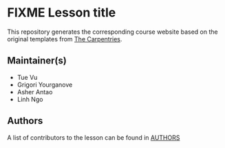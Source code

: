 # FIXME Lesson title

This repository generates the corresponding course website based on the original templates
from [The Carpentries](https://carpentries.org/).

## Maintainer(s)

* Tue Vu
* Grigori Yourganove
* Asher Antao
* Linh Ngo
## Authors

A list of contributors to the lesson can be found in [AUTHORS](AUTHORS)
